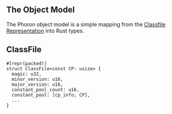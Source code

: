 ## The Object Model

The Phoron object model is a simple mapping from the [Classfile Representation](doc/classfile_format.md) into Rust types.

## ClassFile

```
#[repr(packed)]
struct ClassFile<const CP: usize> {
  magic: u32,
  minor_version: u16,
  major_version: u16,
  constant_pool_count: u16,
  constant_pool: [cp_info; CP],
  ...
}
```

